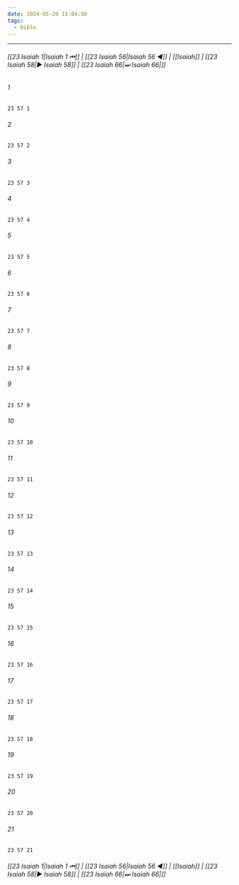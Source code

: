 ```yaml
---
date: 2024-05-29 15:04:50
tags:
  - bible
---
```

___

###### [[23 Isaiah 1|Isaiah 1 ⏮]] | [[23 Isaiah 56|Isaiah 56 ◀]] | [[Isaiah]] | [[23 Isaiah 58|▶ Isaiah 58]] | [[23 Isaiah 66|⏭ Isaiah 66|]]

###### 1
``` verse
23 57 1 
```
###### 2
``` verse
23 57 2 
```
###### 3
``` verse
23 57 3 
```
###### 4
``` verse
23 57 4 
```
###### 5
``` verse
23 57 5 
```
###### 6
``` verse
23 57 6 
```
###### 7
``` verse
23 57 7 
```
###### 8
``` verse
23 57 8 
```
###### 9
``` verse
23 57 9 
```
###### 10
``` verse
23 57 10 
```
###### 11
``` verse
23 57 11 
```
###### 12
``` verse
23 57 12 
```
###### 13
``` verse
23 57 13 
```
###### 14
``` verse
23 57 14 
```
###### 15
``` verse
23 57 15 
```
###### 16
``` verse
23 57 16 
```
###### 17
``` verse
23 57 17 
```
###### 18
``` verse
23 57 18 
```
###### 19
``` verse
23 57 19 
```
###### 20
``` verse
23 57 20 
```
###### 21
``` verse
23 57 21 
```

###### [[23 Isaiah 1|Isaiah 1 ⏮]] | [[23 Isaiah 56|Isaiah 56 ◀]] | [[Isaiah]] | [[23 Isaiah 58|▶ Isaiah 58]] | [[23 Isaiah 66|⏭ Isaiah 66|]]

